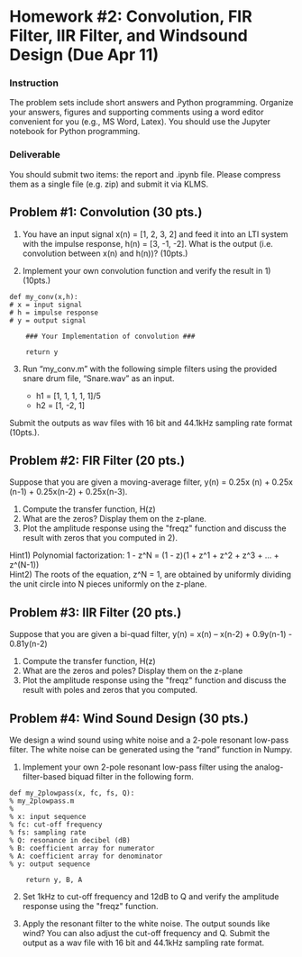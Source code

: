 # Homework #2: Convolution, FIR Filter, IIR Filter, and Windsound Design (Due Apr 11)

### Instruction

The problem sets include short answers and Python programming. Organize your answers, figures and supporting comments using a word editor convenient for you (e.g., MS Word, Latex). You should use the Jupyter notebook for Python programming. 

### Deliverable 
You should submit two items: the report and .ipynb file. Please compress them as a single file (e.g. zip) and submit it via KLMS.

## Problem #1: Convolution (30 pts.)

1. You have an input signal x(n) = [1, 2, 3, 2] and feed it into an LTI system with the impulse response, h(n) = [3, -1, -2]. What is the output (i.e. convolution between x(n) and h(n))? (10pts.)


2. Implement your own convolution function and verify the result in 1) (10pts.)

```
def my_conv(x,h):
# x = input signal
# h = impulse response
# y = output signal

    ### Your Implementation of convolution ###

    return y 
```

3. Run “my_conv.m” with the following simple filters using the provided snare drum file, “Snare.wav” as an input. 

    - h1 = [1, 1, 1, 1, 1]/5
    - h2 = [1, -2, 1]

Submit the outputs as wav files with 16 bit and 44.1kHz sampling rate format (10pts.). 


## Problem #2: FIR Filter (20 pts.)

Suppose that you are given a moving-average filter, y(n) = 0.25x (n) + 0.25x (n-1) + 0.25x(n-2) + 0.25x(n-3).  

1. Compute the transfer function, H(z)
2. What are the zeros?  Display them on the z-plane.
3. Plot the amplitude response using the "freqz" function and discuss the result with zeros that you computed in 2).   

Hint1) Polynomial factorization:  1 - z^N = (1 - z)(1 + z^1 + z^2 + z^3 + … + z^(N-1))  
Hint2) The roots of the equation, z^N = 1, are obtained by uniformly dividing the unit circle into N pieces uniformly on the z-plane. 


## Problem #3: IIR Filter (20 pts.)
Suppose that you are given a bi-quad filter, y(n) =  x(n) – x(n-2) + 0.9y(n-1) - 0.81y(n-2)

1. Compute the transfer function, H(z)
2. What are the zeros and poles? Display them on the z-plane
3. Plot the amplitude response using the "freqz" function and discuss the result with poles and zeros that you computed.   


## Problem #4: Wind Sound Design (30 pts.)
We design a wind sound using white noise and a 2-pole resonant low-pass filter. The white noise can be generated using the “rand” function in Numpy. 

1. Implement your own 2-pole resonant low-pass filter using the analog-filter-based biquad filter in the following form.


```
def my_2plowpass(x, fc, fs, Q):
% my_2plowpass.m
%
% x: input sequence
% fc: cut-off frequency 
% fs: sampling rate
% Q: resonance in decibel (dB)
% B: coefficient array for numerator
% A: coefficient array for denominator
% y: output sequence

    return y, B, A
```


2. Set 1kHz to cut-off frequency and 12dB to Q and verify the amplitude response using the "freqz" function.


3. Apply the resonant filter to the white noise. The output sounds like wind? You can also adjust the cut-off frequency and Q. Submit the output as a wav file with 16 bit and 44.1kHz sampling rate format. 


